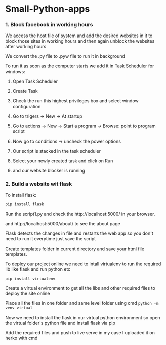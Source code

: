 # Small-Python-apps

### 1. Block facebook in working hours

We access the host file of system and add the desired websites in it to block those sites in working hours and then again unblock the websites after working hours

We convert the .py file to .pyw file to run it in background

To run it as soon as the computer starts we add it in Task Scheduler for windows:

1. Open Task Scheduler

2. Create Task

3. Check the run this highest privileges box and select window configuration 

4. Go to trigers -> New -> At startup

5. Go to actions -> New -> Start a program -> Browse: point to program script

6. Now go to conditions -> uncheck the power options

7. Our script is stacked in the task scheduler

8. Select your newly created task and click on Run

9. and our website blocker is running

### 2. Build a website wit flask

To install flask:

<code>pip install flask</code>

Run the script1.py and check the http://localhost:5000/ in your browser.

and http://localhost:5000/about/ to see the about page

Flask detects the changes in file and restarts the web app so you don't need to run it everytime just save the script

Create templates folder in current directory and save your html file templates.

To deploy our project online we need to intall virtualenv to run the required lib like flask and run python etc

<code>pip install virtualenv</code>

Create a virtual environment to get all the libs and other required files to deploy the site online

Place all the files in one folder and same level folder using cmd <code>python -m venv virtual</code>

Now we need to install the flask in our virtual python environment so open the virtual folder's python file and install flask via pip

Add the required files and push to live serve in my case I uploaded it on herko with cmd

